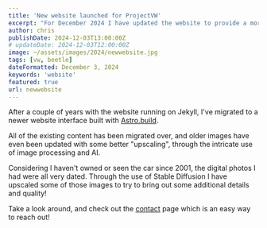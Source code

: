```yaml
---
title: 'New website launched for ProjectVW'
excerpt: "For December 2024 I have updated the website to provide a more rich and hopefully nicer to interact with experience!"
author: chris
publishDate: 2024-12-03T13:00:00Z
# updateDate: 2024-12-03T12:00:00Z
image: ~/assets/images/2024/newwebsite.jpg
tags: [vw, beetle]
dateFormatted: December 3, 2024
keywords: 'website'
featured: true
url: newwebsite
---
```


After a couple of years with the website running on Jekyll, I've migrated to a newer website interface built with [Astro.build](https://astro.build). 

All of the existing content has been migrated over, and older images have even been updated with some better "upscaling", through the intricate use of image processing and AI.

Considering I haven't owned or seen the car since 2001, the digital photos I had were all very dated. Through the use of Stable Diffusion I have upscaled some of those images to try to bring out some additional details and quality!

Take a look around, and check out the [contact](/contact) page which is an easy way to reach out!

